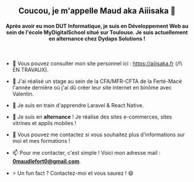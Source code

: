<h2 align="center">Coucou, je m'appelle Maud aka Aiiisaka 👋</h2>
<h4 align="center">Après avoir eu mon DUT Informatique, je suis en Développement Web au sein de l'école MyDigitalSchool situé sur Toulouse. Je suis actuellement en alternance chez Dydaps Solutions !</h4>

<br>

- 🔭 Vous pouvez consulter mon site personnel ici : https://aiiisaka.fr (/!\ EN TRAVAUX).

- 👯 J'ai réalisé un stage au sein de la CFA/MFR-CFTA de la Ferté-Macé l'année dernière où j'ai dû créer leur site internet en binôme avec Valentin.

- 🌱 Je suis en train d'apprendre Laravel & React Native.

- 🤔 Je suis en **alternance** ! Je réalise des sites e-commerces, sites vitrines et applis mobiles !

- 💬 Vous pouvez me contactez si vous souhaitez plus d'informations sur moi et mes formations !

- 📫 Pour me contacter, c'est simple ! Voici mon adresse mail : **0maudlefort0@gmail.com**.

- ⚡ Un fun fact ? Contactez-moi et vous saurez ! 😄

<!--
**Aiiisaka/Aiiisaka** is a ✨ _special_ ✨ repository because its `README.md` (this file) appears on your GitHub profile.

Here are some ideas to get you started:

- 🔭 I’m currently working on ...
- 🌱 I’m currently learning ...
- 👯 I’m looking to collaborate on ...
- 🤔 I’m looking for help with ...
- 💬 Ask me about ...
- 📫 How to reach me: ...
- 😄 Pronouns: ...
- ⚡ Fun fact: ...
-->
